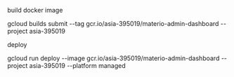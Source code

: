 build docker image

gcloud builds submit --tag gcr.io/asia-395019/materio-admin-dashboard --project asia-395019

deploy

gcloud run deploy --image gcr.io/asia-395019/materio-admin-dashboard --project asia-395019 --platform managed